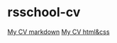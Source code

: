 # rsschool-cv

[My CV markdown](https://Abdunnuur.github.io/rsschool-cv/cv)
[My CV html&css](https://abdunnuur.github.io/rsschool-cv/)